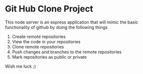 # Git Hub Clone Project

This node server is an express application that will mimic the basic functionality of github by doing the following things

1. Create remote repositories
2. View the code in your repositories
3. Clone remote repositories
4. Push changes and branches to the remote repositories
5. Mark repositories as public or private

Wish me luck ;)